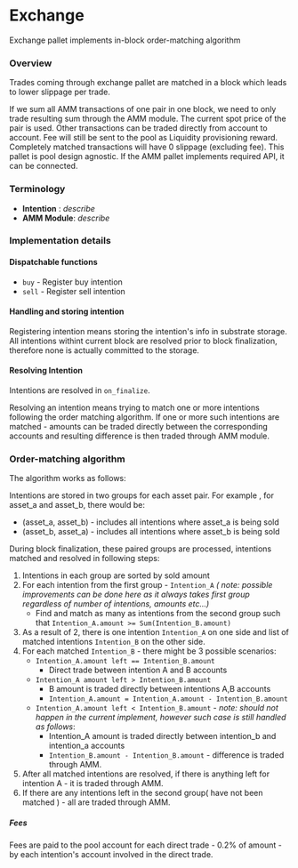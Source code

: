 # Exchange

Exchange pallet implements in-block order-matching algorithm

### Overview

Trades coming through exchange pallet are matched in a block which leads to lower slippage per trade.

If we sum all AMM transactions of one pair in one block, we need to only trade resulting sum through the AMM module. 
The current spot price of the pair is used. Other transactions can be traded directly from account to account. 
Fee will still be sent to the pool as Liquidity provisioning reward. Completely matched transactions will have 0 slippage (excluding fee). 
This pallet is pool design agnostic. If the AMM pallet implements required API, it can be connected.

### Terminology

- **Intention** : _describe_
- **AMM Module**: _describe_


### Implementation details

#### Dispatchable functions
- `buy` - Register buy intention  
- `sell` - Register sell intention 

#### Handling and storing intention 

Registering intention means storing the intention's info in substrate storage. All intentions withint current block are resolved prior to block finalization, 
therefore none is actually committed to the storage. 

#### Resolving Intention 

Intentions are resolved in `on_finalize`. 

Resolving an intention means trying to match one or more intentions following the order matching algorithm.
If one or more such intentions are matched - amounts can be traded directly between the corresponding accounts and resulting difference is then traded through AMM module.

### Order-matching algorithm

The algorithm works as follows:

Intentions are stored in two groups for each asset pair. For example , for asset_a and asset_b, there would be:

 - (asset_a, asset_b) - includes all intentions where asset_a is being sold
 - (asset_b, asset_a) - includes all intentions where asset_b is being sold 

During block finalization, these paired groups are processed, intentions matched and resolved in following steps:

1. Intentions in each group are sorted by sold amount
2. For each intention from the first group - `Intention_A` _( note: possible improvements can be done here as it always takes first group regardless of number of intentions, amounts etc...)_
    - Find and match as many as intentions from the second group such that `Intention_A.amount >= Sum(Intention_B.amount)`
3. As a result of 2, there is one intention `Intention_A` on one side and list of matched intentions `Intention_B` on the other side.
4. For each matched `Intention_B` - there might be 3 possible scenarios:
   - `Intention_A.amount left == Intention_B.amount`
        - Direct trade between intention A and B accounts
   - `Intention_A amount left > Intention_B.amount`
        -  B amount is traded directly between intentions A,B accounts
        -  `Intention_A.amount = Intention_A.amount - Intention_B.amount`
   - `Intention_A.amount left < Intention_B.amount` - _note: should not happen in the current implement, however such case is still handled as follows_:
      - Intention_A amount is traded directly between intention_b and intention_a accounts
      - `Intention_B.amount - Intention_B.amount` - difference is traded through AMM.
5. After all matched intentions are resolved, if there is anything left for intention A - it is traded through AMM.    
6. If there are any intentions left in the second group( have not been matched ) - all are traded through AMM.


##### Fees 

Fees are paid to the pool account for each direct trade - 0.2% of amount - by each intention's account involved in the direct trade. 
   





